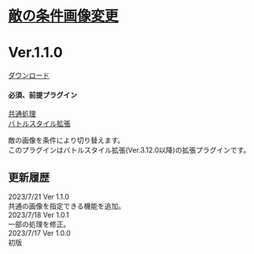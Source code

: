 # [敵の条件画像変更](https://raw.githubusercontent.com/nuun888/MZ/master/NUUN_EnemyCondPicture.js)
# Ver.1.1.0  
 [ダウンロード](https://raw.githubusercontent.com/nuun888/MZ/master/NUUN_EnemyCondPicture.js)  
 #### 必須、前提プラグイン
[共通処理](https://github.com/nuun888/MZ/blob/master/README/Base.md)  
[バトルスタイル拡張](https://github.com/nuun888/MZ/blob/master/README/BattleStyleEXBase.md)  

敵の画像を条件により切り替えます。  
このプラグインはバトルスタイル拡張(Ver.3.12.0以降)の拡張プラグインです。  

## 更新履歴
2023/7/21 Ver 1.1.0  
共通の画像を指定できる機能を追加。  
2023/7/18 Ver 1.0.1  
一部の処理を修正。  
2023/7/17 Ver 1.0.0  
初版  
